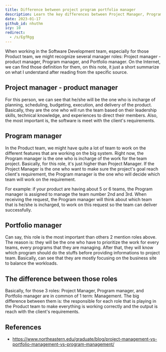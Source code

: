 ```yaml
---
title: Difference between project program portfolio manager
description: Learn the key differences between Project Manager, Program manager, and Portfolio manager roles in software development and how they manage teams to meet client requirements effectively.
date: 2023-01-17
github_id: nhuthm
icy: 10
redirect:
  - /s/EgfRgg
---
```


When working in the Software Development team, especially for those Product team, we might recognize several manager roles: Project manager - product manager, Program manager, and Portfolio manager. On the Internet, we can find those definition for them, on this note, it just a short summarize on what I understand after reading from the specific source.

## Project manager - product manager

For this person, we can see that he/she will be the one who is incharge of planning, scheduling, budgeting, execution, and delivery of the product. Basically, they are the one who will run the team based on their leadership skills, technical knowledge, and experiences to direct their members. Also, the most important is, the software is meet with the client's requirements.

## Program manager

In the Product team, we might have quite a lot of team to work on the different features that are working on the big system. Right now, the Program manager is the one who is incharge of the work for the team project. Basically, for this role, it's just higher than Project Manager. If the Project Manager is the one who want to make sure the project's goal reach client's requirement, the Program manager is the one who will decide which team will work on the requirement.

For example: if your product are having about 5 or 6 teams, the Program manager is assigned to manage the team number 2nd and 3rd. When receiving the request, the Program manager will think about which team that is he/she is incharged, to work on this request so the team can deliver successfully.

## Portfolio manager

Can say, this role is the most important than others 2 mention roles above. The reason is: they will be the one who have to prioritize the work for every teams, every programs that they are managing. After that, they will know which program should do the stuffs before providing informations to project team. Basically, can see that they are mostly focusing on the business site to balance the workloads.

## The difference between those roles

Basically, for those 3 roles: Project Manager, Program manager, and Portfolio manager are in common of 1 term: Management. The big difference between them is: the responsible for each role that is playing in the Product team to make everything is working correctly and the output is reach with the client's requirements.

## References

- https://www.northeastern.edu/graduate/blog/project-management-vs-portfolio-management-vs-program-management/
